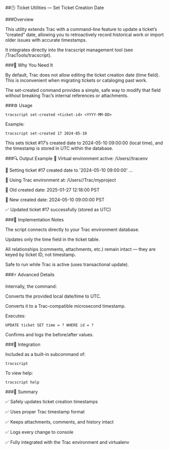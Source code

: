 ##🕓 Ticket Utilities — Set Ticket Creation Date

###Overview

This utility extends Trac with a command-line feature to update a ticket’s “created” date,
allowing you to retroactively record historical work or import older issues with accurate timestamps.

It integrates directly into the tracscript management tool (see /TracTools/tracscript).

###🧭 Why You Need It

By default, Trac does not allow editing the ticket creation date (time field).
This is inconvenient when migrating tickets or cataloging past work.

The set-created command provides a simple, safe way to modify that field without breaking Trac’s internal references or attachments.

###⚙️ Usage

~~~
tracscript set-created <ticket-id> <YYYY-MM-DD>
~~~

Example:

~~~
tracscript set-created 17 2024-05-10
~~~

This sets ticket #17’s created date to 2024-05-10 09:00:00 (local time),
and the timestamp is stored in UTC within the database.

###🔍 Output Example
🧠 Virtual environment active: /Users/<you>/tracenv

📝 Setting ticket #17 created date to '2024-05-10 09:00:00' ...

📂 Using Trac environment at: /Users/<you>/Trac/myproject

📅 Old created date: 2025-01-27 12:18:00 PST

📆 New created date: 2024-05-10 09:00:00 PST

✅ Updated ticket #17 successfully (stored as UTC)

###🧠 Implementation Notes

The script connects directly to your Trac environment database.

Updates only the time field in the ticket table.

All relationships (comments, attachments, etc.) remain intact — they are keyed by ticket ID, not timestamp.

Safe to run while Trac is active (uses transactional update).

###⚡ Advanced Details

Internally, the command:

Converts the provided local date/time to UTC.

Converts it to a Trac-compatible microsecond timestamp.

Executes:

~~~
UPDATE ticket SET time = ? WHERE id = ?
~~~

Confirms and logs the before/after values.

###🧩 Integration

Included as a built-in subcommand of:

~~~
tracscript
~~~

To view help:

~~~
tracscript help
~~~

###🧾 Summary

✅ Safely updates ticket creation timestamps

✅ Uses proper Trac timestamp format

✅ Keeps attachments, comments, and history intact

✅ Logs every change to console

✅ Fully integrated with the Trac environment and virtualenv
